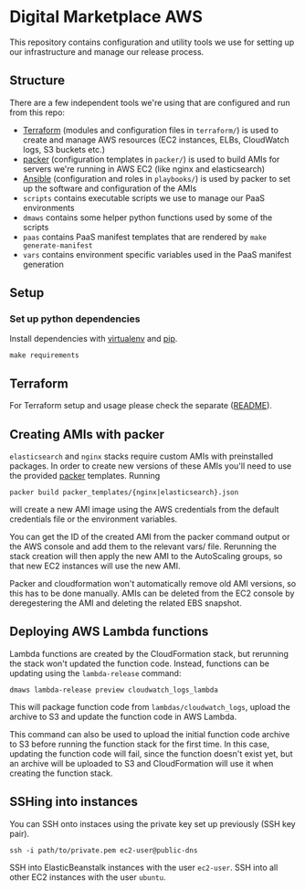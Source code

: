 # Digital Marketplace AWS

This repository contains configuration and utility tools we use for setting up our infrastructure
and manage our release process.

## Structure

There are a few independent tools we're using that are configured and run from this repo:

* [Terraform](https://www.terraform.io/) (modules and configuration files in `terraform/`) is used
  to create and manage AWS resources (EC2 instances, ELBs, CloudWatch logs, S3 buckets etc.)
* [packer](https://www.packer.io/) (configuration templates in `packer/`) is used to build AMIs
  for servers we're running in AWS EC2 (like nginx and elasticsearch)
* [Ansible](https://docs.ansible.com/ansible/index.html) (configuration and roles in `playbooks/`) is
  used by packer to set up the software and configuration of the AMIs
* `scripts` contains executable scripts we use to manage our PaaS environments
* `dmaws` contains some helper python functions used by some of the scripts
* `paas` contains PaaS manifest templates that are rendered by `make generate-manifest`
* `vars` contains environment specific variables used in the PaaS manifest generation

## Setup

### Set up python dependencies
Install dependencies with [virtualenv](https://virtualenv.pypa.io/en/latest/)
and [pip](https://pip.pypa.io/en/latest/installing.html).

```
make requirements
```

## Terraform

For Terraform setup and usage please check the separate ([README](terraform/README.md)).

## Creating AMIs with packer

`elasticsearch` and `nginx` stacks require custom AMIs with preinstalled packages.
In order to create new versions of these AMIs you'll need to use the provided
[packer](https://www.packer.io) templates. Running

    packer build packer_templates/{nginx|elasticsearch}.json

will create a new AMI image using the AWS credentials from the default credentials file
or the environment variables.

You can get the ID of the created AMI from the packer command output or the AWS console
and add them to the relevant vars/ file. Rerunning the stack creation will then apply the
new AMI to the AutoScaling groups, so that new EC2 instances will use the new AMI.

Packer and cloudformation won't automatically remove old AMI versions, so this has to be
done manually. AMIs can be deleted from the EC2 console by deregestering the AMI and
deleting the related EBS snapshot.

## Deploying AWS Lambda functions

Lambda functions are created by the CloudFormation stack, but rerunning the stack won't updated
the function code. Instead, functions can be updating using the `lambda-release` command:

```
dmaws lambda-release preview cloudwatch_logs_lambda
```

This will package function code from `lambdas/cloudwatch_logs`, upload the archive to S3 and update
the function code in AWS Lambda.

This command can also be used to upload the initial function code archive to S3 before running the
function stack for the first time. In this case, updating the function code will fail, since the
function doesn't exist yet, but an archive will be uploaded to S3 and CloudFormation will use it
when creating the function stack.

## SSHing into instances

You can SSH onto instaces using the private key set up previously (SSH key pair).

```
ssh -i path/to/private.pem ec2-user@public-dns
```

SSH into ElasticBeanstalk instances with the user `ec2-user`.
SSH into all other EC2 instances with the user `ubuntu`.
